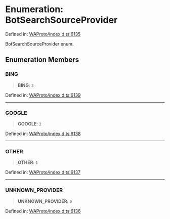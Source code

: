 # Enumeration: BotSearchSourceProvider

Defined in: [WAProto/index.d.ts:6135](https://github.com/Fokusdotid/bail/blob/3bd64a6fd6e8fc52d3ec9ba842534bed26103555/WAProto/index.d.ts#L6135)

BotSearchSourceProvider enum.

## Enumeration Members

### BING

> **BING**: `3`

Defined in: [WAProto/index.d.ts:6139](https://github.com/Fokusdotid/bail/blob/3bd64a6fd6e8fc52d3ec9ba842534bed26103555/WAProto/index.d.ts#L6139)

***

### GOOGLE

> **GOOGLE**: `2`

Defined in: [WAProto/index.d.ts:6138](https://github.com/Fokusdotid/bail/blob/3bd64a6fd6e8fc52d3ec9ba842534bed26103555/WAProto/index.d.ts#L6138)

***

### OTHER

> **OTHER**: `1`

Defined in: [WAProto/index.d.ts:6137](https://github.com/Fokusdotid/bail/blob/3bd64a6fd6e8fc52d3ec9ba842534bed26103555/WAProto/index.d.ts#L6137)

***

### UNKNOWN\_PROVIDER

> **UNKNOWN\_PROVIDER**: `0`

Defined in: [WAProto/index.d.ts:6136](https://github.com/Fokusdotid/bail/blob/3bd64a6fd6e8fc52d3ec9ba842534bed26103555/WAProto/index.d.ts#L6136)
